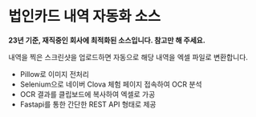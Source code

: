 # 법인카드 내역 자동화 소스

**23년 기준, 재직중인 회사에 최적화된 소스입니다. 참고만 해 주세요.**

내역을 찍은 스크린샷을 업로드하면
자동으로 해당 내역을 엑셀 파일로 변환합니다.

- Pillow로 이미지 전처리
- Selenium으로 네이버 Clova 체험 페이지 접속하여 OCR 분석
- OCR 결과를 클립보드에 복사하여 엑셀로 가공
- Fastapi를 통한 간단한 REST API 형태로 제공
